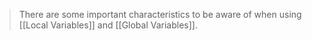 > There are some important characteristics to be aware of when using [[Local Variables]] and [[Global Variables]].